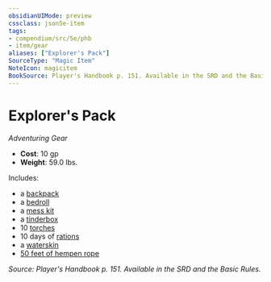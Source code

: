 ```yaml
---
obsidianUIMode: preview
cssclass: json5e-item
tags:
- compendium/src/5e/phb
- item/gear
aliases: ["Explorer's Pack"]
SourceType: "Magic Item"
NoteIcon: magicitem
BookSource: Player's Handbook p. 151. Available in the SRD and the Basic Rules.
---
```

# Explorer's Pack
*Adventuring Gear*  

- **Cost**: 10 gp
- **Weight**: 59.0 lbs.

Includes:

- a [backpack](/2-Mechanics/CLI/items/backpack.md)  
- a [bedroll](/2-Mechanics/CLI/items/bedroll.md)  
- a [mess kit](/2-Mechanics/CLI/items/mess-kit.md)  
- a [tinderbox](/2-Mechanics/CLI/items/tinderbox.md)  
- 10 [torches](/2-Mechanics/CLI/items/torch.md)  
- 10 days of [rations](/2-Mechanics/CLI/items/rations-1-day.md)  
- a [waterskin](/2-Mechanics/CLI/items/waterskin.md)  
- [50 feet of hempen rope](/2-Mechanics/CLI/items/hempen-rope-50-feet.md)  

*Source: Player's Handbook p. 151. Available in the SRD and the Basic Rules.*